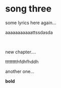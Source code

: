 # song three
some lyrics here again...

aaaaaaaaaaattssdasda

&nbsp;

new chapter....

tttttttthfdhfhddh

another one...

**bold**